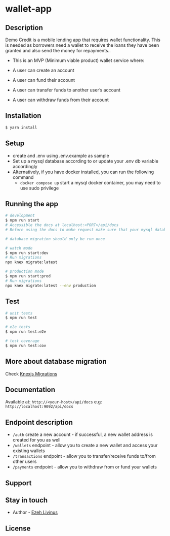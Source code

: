# wallet-app

## Description

Demo Credit is a mobile lending app that requires wallet functionality. This is needed as borrowers need a wallet to receive the loans they have been granted and also send the money for repayments..


- This is an MVP (Minimum viable product)  wallet service where:

- A user can create an account
- A user can fund their account
- A user can transfer funds to another user’s account
- A user can withdraw funds from their account

## Installation

```bash
$ yarn install
```

## Setup
 - create and .env using .env.example as sample
 - Set up a mysql database according to or update your .env db variable accordingly
  - Alternatively, if you have docker installed, you can run the following command
    - `docker compose up` start a mysql docker container, you may need to use sudo privilege

## Running the app

```bash
# development
$ npm run start
# Accessible the docs at localhost:<PORT>/api/docs
# Before using the docs to make request make sure that your mysql database configured and is running 

# database migration should only be run once

# watch mode
$ npm run start:dev
# Run migrations
npx knex migrate:latest

# production mode
$ npm run start:prod
# Run migrations
npx knex migrate:latest --env production
```

## Test

```bash
# unit tests
$ npm run test

# e2e tests
$ npm run test:e2e

# test coverage
$ npm run test:cov
```
## More about database migration
Check [Knexjs Migrations](https://knexjs.org/guide/migrations.html#migration-cli)

## Documentation
Available at: `http://<your-host>/api/docs` e.g: `http://localhost:9092/api/docs`
<!-- This app is available at: `https://wallet-app-production.up.railway.app/docs` -->

## Endpoint description
- `/auth` create a new account - if successful, a new wallet address is created for you as well
- `/wallets` endpoint - allow you to create a new wallet and access your existing wallets
- `/transactions` endpoint - allow you to transfer/receive funds to/from other users 
- `/payments` endpoint - allow you to withdraw from or fund your wallets

## Support


## Stay in touch

- Author - [Ezeh Livinus](https://linkedin.com/in/ezehlivinus)

## License

